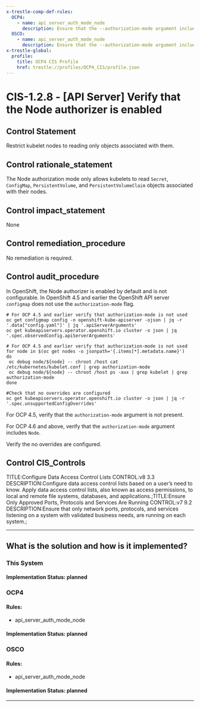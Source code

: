 ```yaml
---
x-trestle-comp-def-rules:
  OCP4:
    - name: api_server_auth_mode_node
      description: Ensure that the --authorization-mode argument includes Node
  OSCO:
    - name: api_server_auth_mode_node
      description: Ensure that the --authorization-mode argument includes Node
x-trestle-global:
  profile:
    title: OCP4 CIS Profile
    href: trestle://profiles/OCP4_CIS/profile.json
---
```


# CIS-1.2.8 - \[API Server\] Verify that the Node authorizer is enabled

## Control Statement

Restrict kubelet nodes to reading only objects associated with them.

## Control rationale_statement

The Node authorization mode only allows kubelets to read `Secret`, `ConfigMap`, `PersistentVolume`, and `PersistentVolumeClaim` objects associated with their nodes.

## Control impact_statement

None

## Control remediation_procedure

No remediation is required.

## Control audit_procedure

In OpenShift, the Node authorizer is enabled by default and is not configurable. In OpenShift 4.5 and earlier the OpenShift API server `configmap` does not use the `authorization-mode` flag. 

```
# For OCP 4.5 and earlier verify that authorization-mode is not used
oc get configmap config -n openshift-kube-apiserver -ojson | jq -r '.data["config.yaml"]' | jq '.apiServerArguments' 
oc get kubeapiservers.operator.openshift.io cluster -o json | jq '.spec.observedConfig.apiServerArguments'

# For OCP 4.5 and earlier verify that authorization-mode is not used
for node in $(oc get nodes -o jsonpath='{.items[*].metadata.name}')
do
 oc debug node/${node} -- chroot /host cat /etc/kubernetes/kubelet.conf | grep authorization-mode
 oc debug node/${node} -- chroot /host ps -aux | grep kubelet | grep authorization-mode
done

#Check that no overrides are configured
oc get kubeapiservers.operator.openshift.io cluster -o json | jq -r '.spec.unsupportedConfigOverrides'
```

For OCP 4.5, verify that the `authorization-mode` argument is not present. 

For OCP 4.6 and above, verify that the `authorization-mode` argument includes `Node`.

Verify the no overrides are configured.

## Control CIS_Controls

TITLE:Configure Data Access Control Lists CONTROL:v8 3.3 DESCRIPTION:Configure data access control lists based on a user’s need to know. Apply data access control lists, also known as access permissions, to local and remote file systems, databases, and applications.;TITLE:Ensure Only Approved Ports, Protocols and Services Are Running CONTROL:v7 9.2 DESCRIPTION:Ensure that only network ports, protocols, and services listening on a system with validated business needs, are running on each system.;

______________________________________________________________________

## What is the solution and how is it implemented?

<!-- For implementation status enter one of: implemented, partial, planned, alternative, not-applicable -->

<!-- Note that the list of rules under ### Rules: is read-only and changes will not be captured after assembly to JSON -->

### This System

<!-- Add implementation prose for the main This System component for control: CIS-1.2.8 -->

#### Implementation Status: planned

### OCP4

<!-- Add control implementation description here for control: CIS-1.2.8 -->

#### Rules:

  - api_server_auth_mode_node

#### Implementation Status: planned

### OSCO

<!-- Add control implementation description here for control: CIS-1.2.8 -->

#### Rules:

  - api_server_auth_mode_node

#### Implementation Status: planned

______________________________________________________________________
